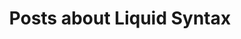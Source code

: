 ---
layout: tagpage
title: Posts about Liquid Syntax
tag: liquid
permalink: /tags/liquid/ # This is only required for pretty links.
---